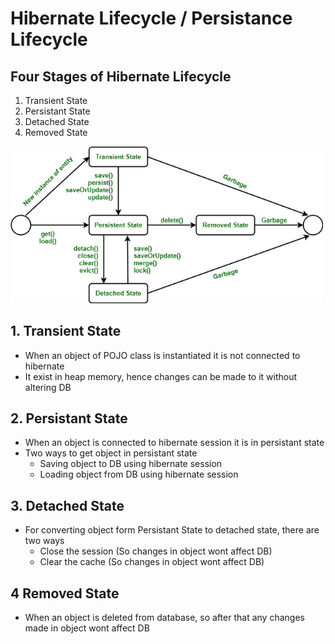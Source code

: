 # Hibernate Lifecycle / Persistance Lifecycle

## Four Stages of Hibernate Lifecycle
1. Transient State
2. Persistant State
3. Detached State
4. Removed State

<img src="./images/image4.png" width=500>

## 1. Transient State
- When an object of POJO class is instantiated it is not connected to hibernate
- It exist in heap memory, hence changes can be made to it without altering DB
## 2. Persistant State
- When an object is connected to hibernate session it is in persistant state
- Two ways to get object in persistant state
  - Saving object to DB using hibernate session
  - Loading object from DB using hibernate session
## 3. Detached State
- For converting object form Persistant State to detached state, there are two ways
  - Close the session (So changes in object wont affect DB)
  - Clear the cache (So changes in object wont affect DB)
## 4 Removed State
- When an object is deleted from database, so after that any changes made in object wont affect DB




